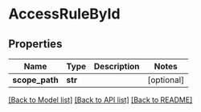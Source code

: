 # AccessRuleById

## Properties
Name | Type | Description | Notes
------------ | ------------- | ------------- | -------------
**scope_path** | **str** |  | [optional] 

[[Back to Model list]](../README.md#documentation-for-models) [[Back to API list]](../README.md#documentation-for-api-endpoints) [[Back to README]](../README.md)

